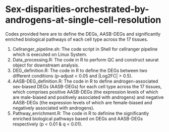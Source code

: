 # Sex-disparities-orchestrated-by-androgens-at-single-cell-resolution
Codes provided here are to define the DEGs, AASB-DEGs and significantly enriched biological pathways of each cell type across the 17 tissues.
1. Cellranger_pipeline.sh: The code script in Shell for cellranger pipeline which is executed on Linux System.
2. Data_processing.R: The code in R to perform QC and construct seurat object for downstream analysis.
3. DEG_definition.R: The code in R to define the DEGs between two different conditions (p-adjust < 0.05 and |Log2FC| > 0.5).
4. AASB-DEG_definition.R: The code in R to define androgen-associated sex-biased DEGs (AASB-DEGs) for each cell type across the 17 tissues, which comprises positive AASB-DEGs (the expression levels of which are male-biased and positively associated with androgens) and negative AASB-DEGs (the expression levels of which are female-biased and negatively associated with androgens).
5. Pathway_enrichment.R: The code in R to definine the significantly enriched biological pathways based on DEGs and AASB-DEGs respectively (p < 0.01 & q < 0.01).

